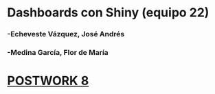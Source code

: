 # Dashboards con Shiny (equipo 22)
### -Echeveste Vázquez, José Andrés
### -Medina García, Flor de María

# [POSTWORK 8](https://github.com/Flor37/Postwork8_Eq22/blob/main/app.R)
